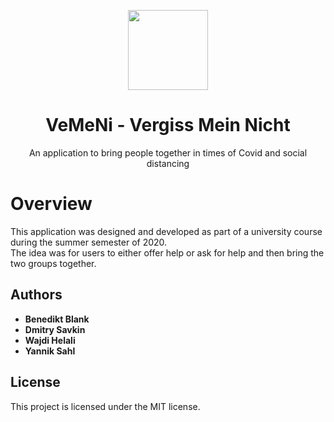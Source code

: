 <p align="center">
  <img width="128" align="center" src="/Software/Frontend/Vemini/Vemini/app_icon_Ajf_icon.ico">
</p>
<h1 align="center">
  VeMeNi - Vergiss Mein Nicht
</h1>
<p align="center">
  An application to bring people together in times of Covid and social distancing
</p>

# Overview

This application was designed and developed as part of a university course during the summer semester of 2020.  
The idea was for users to either offer help or ask for help and then bring the two groups together.

## Authors

* **Benedikt Blank**
* **Dmitry Savkin**
* **Wajdi Helali**
* **Yannik Sahl**

## License

This project is licensed under the MIT license.
